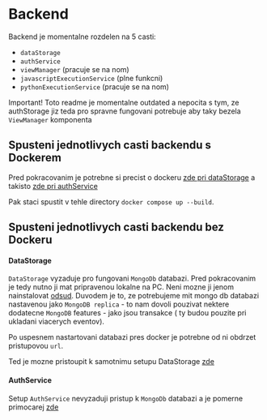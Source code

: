 # Backend

Backend je momentalne rozdelen na 5 casti:
- `dataStorage`
- `authService`
- `viewManager` (pracuje se na nom)
- `javascriptExecutionService` (plne funkcni)
- `pythonExecutionService` (pracuje se na nom)

Important! Toto readme je momentalne outdated a nepocita s tym, ze authStorage jiz teda pro spravne fungovani potrebuje aby taky bezela `ViewManager` komponenta

## Spusteni jednotlivych casti backendu s Dockerem

Pred pokracovanim je potrebne si precist o dockeru [zde pri dataStorage](./dataStorage/README.md) a takisto [zde pri authService](./authService/README.md)

Pak staci spustit v tehle directory `docker compose up --build`.

## Spusteni jednotlivych casti backendu bez Dockeru

#### DataStorage

`DataStorage` vyzaduje pro fungovani `MongoDb` databazi. Pred pokracovanim je tedy nutno ji mat pripravenou lokalne na PC. Neni mozne ji jenom nainstalovat [odsud](https://www.mongodb.com/docs/manual/installation/). Duvodem je to, ze potrebujeme mit mongo db databazi nastavenou jako `MongoDB replica` - to nam dovoli pouzivat nektere dodatecne `MongoDB` features - jako jsou transakce ( ty budou pouzite pri ukladani viacerych eventov).

Po uspesnem nastartovani databazi pres docker je potrebne od ni obdrzet pristupovou `url`.

Ted je mozne pristoupit k samotnimu setupu DataStorage [zde](./dataStorage/README.md)

#### AuthService

Setup `AuthService` nevyzaduji pristup k `MongoDb` databazi a je pomerne primocarej [zde](./authService/README.md)
